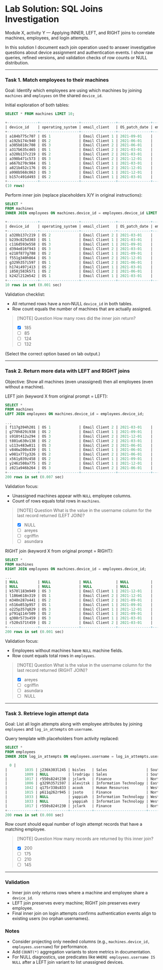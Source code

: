 # Lab Solution: SQL Joins Investigation

Module X, activity Y — Applying INNER, LEFT, and RIGHT joins to correlate machines, employees, and login attempts.

In this solution I document each join operation used to answer investigative questions about device assignment and authentication events. I show raw queries, refined versions, and validation checks of row counts or NULL distribution.

---
### Task 1. Match employees to their machines
Goal: Identify which employees are using which machines by joining `machines` and `employees` on the shared `device_id`.

Initial exploration of both tables:
```sql
SELECT * FROM machines LIMIT 10;
```
```sql
+--------------+------------------+----------------+---------------+-------------+
| device_id    | operating_system | email_client   | OS_patch_date | employee_id |
+--------------+------------------+----------------+---------------+-------------+
| a184b775c707 | OS 1             | Email Client 1 | 2021-09-01    |        1156 |
| a192b174c940 | OS 2             | Email Client 1 | 2021-06-01    |        1052 |
| a305b818c708 | OS 3             | Email Client 2 | 2021-06-01    |        1182 |
| a317b635c465 | OS 1             | Email Client 2 | 2021-03-01    |        1130 |
| a320b137c219 | OS 2             | Email Client 2 | 2021-03-01    |        1000 |
| a398b471c573 | OS 3             | Email Client 2 | 2021-12-01    |           0 |
| a667b270c984 | OS 1             | Email Client 1 | 2021-03-01    |        1078 |
| a821b452c176 | OS 2             | Email Client 2 | 2021-12-01    |        1104 |
| a998b568c863 | OS 3             | Email Client 1 | 2021-12-01    |        1026 |
| b157c491d493 | OS 2             | Email Client 1 | 2021-03-01    |           0 |
+--------------+------------------+----------------+---------------+-------------+
(10 rows)
```

Perform inner join (replace placeholders X/Y in original instructions):
```sql
SELECT *
FROM machines
INNER JOIN employees ON machines.device_id = employees.device_id LIMIT 10;
```

```sql
+--------------+------------------+----------------+---------------+-------------+-------------+--------------+----------+------------------------+-------------+
| device_id    | operating_system | email_client   | OS_patch_date | employee_id | employee_id | device_id    | username | department             | office      |
+--------------+------------------+----------------+---------------+-------------+-------------+--------------+----------+------------------------+-------------+
| a320b137c219 | OS 2             | Email Client 2 | 2021-03-01    |        1000 |        1000 | a320b137c219 | elarson  | Marketing              | East-170    |
| b239c825d303 | OS 1             | Email Client 1 | 2021-03-01    |        1001 |        1001 | b239c825d303 | bmoreno  | Marketing              | Central-276 |
| c116d593e558 | OS 3             | Email Client 1 | 2021-09-01    |        1002 |        1002 | c116d593e558 | tshah    | Human Resources        | North-434   |
| d394e816f943 | OS 3             | Email Client 2 | 2021-03-01    |        1003 |        1003 | d394e816f943 | sgilmore | Finance                | South-153   |
| e218f877g788 | OS 2             | Email Client 1 | 2021-09-01    |        1004 |        1004 | e218f877g788 | eraab    | Human Resources        | South-127   |
| f551g340h864 | OS 3             | Email Client 2 | 2021-12-01    |        1005 |        1005 | f551g340h864 | gesparza | Human Resources        | South-366   |
| g329h357i597 | OS 1             | Email Client 2 | 2021-06-01    |        1006 |        1006 | g329h357i597 | alevitsk | Information Technology | East-320    |
| h174i497j413 | OS 2             | Email Client 1 | 2021-03-01    |        1007 |        1007 | h174i497j413 | wjaffrey | Finance                | North-406   |
| i858j583k571 | OS 2             | Email Client 2 | 2021-06-01    |        1008 |        1008 | i858j583k571 | abernard | Finance                | South-170   |
| k242l212m542 | OS 1             | Email Client 1 | 2021-03-01    |        1010 |        1010 | k242l212m542 | jlansky  | Finance                | South-109   |
+--------------+------------------+----------------+---------------+-------------+-------------+--------------+----------+------------------------+-------------+
10 rows in set (0.001 sec)
```


Validation checklist:
- All returned rows have a non‑NULL `device_id` in both tables.
- Row count equals the number of machines that are actually assigned.

> [!NOTE] Question
> How many rows did the inner join return?
> - [x] 185
> - [ ] 85
> - [ ] 124
> - [ ] 132

(Select the correct option based on lab output.)

---
### Task 2. Return more data with LEFT and RIGHT joins
Objective: Show all machines (even unassigned) then all employees (even without a machine).

LEFT join (keyword X from original prompt = LEFT):
```sql
SELECT *
FROM machines
LEFT JOIN employees ON machines.device_id = employees.device_id;
```
```sql
...
| f117g394h201 | OS 1             | Email Client 2 | 2021-03-01    |           0 |        NULL | NULL         | NULL     | NULL                   | NULL        |
| g770h829i938 | OS 2             | Email Client 1 | 2021-09-01    |           0 |        NULL | NULL         | NULL     | NULL                   | NULL        |
| s918t412u294 | OS 3             | Email Client 2 | 2021-12-01    |           0 |        NULL | NULL         | NULL     | NULL                   | NULL        |
| t801u630v138 | OS 2             | Email Client 2 | 2021-03-01    |           0 |        NULL | NULL         | NULL     | NULL                   | NULL        |
| u113v483w811 | OS 3             | Email Client 2 | 2021-06-01    |           0 |        NULL | NULL         | NULL     | NULL                   | NULL        |
| v846w200x439 | OS 1             | Email Client 1 | 2021-06-01    |           0 |        NULL | NULL         | NULL     | NULL                   | NULL        |
| w981x771y326 | OS 2             | Email Client 2 | 2021-06-01    |           0 |        NULL | NULL         | NULL     | NULL                   | NULL        |
| x561y839z458 | OS 2             | Email Client 1 | 2021-09-01    |           0 |        NULL | NULL         | NULL     | NULL                   | NULL        |
| y246z508a775 | OS 2             | Email Client 1 | 2021-12-01    |           0 |        NULL | NULL         | NULL     | NULL                   | NULL        |
| z821a946b264 | OS 3             | Email Client 2 | 2021-06-01    |           0 |        NULL | NULL         | NULL     | NULL                   | NULL        |
+--------------+------------------+----------------+---------------+-------------+-------------+--------------+----------+------------------------+-------------+
200 rows in set (0.007 sec)
```

Validation focus:
- Unassigned machines appear with `NULL` employee columns.
- Count of rows equals total rows in `machines`.

> [!NOTE] Question
> What is the value in the username column for the last record returned (LEFT JOIN)?
> - [x] NULL
> - [ ] areyes
> - [ ] cgriffin
> - [ ] asundara

RIGHT join (keyword X from original prompt = RIGHT):
```sql
SELECT *
FROM machines
RIGHT JOIN employees ON machines.device_id = employees.device_id;
```
```sql
...
| NULL         | NULL             | NULL           | NULL          |        NULL |        1190 | NULL         | kcarter  | Marketing              | Central-270 |
| NULL         | NULL             | NULL           | NULL          |        NULL |        1191 | NULL         | shakimi  | Marketing              | Central-366 |
| k570l183m949 | OS 3             | Email Client 1 | 2021-12-01    |        1192 |        1192 | k570l183m949 | rlaghari | Information Technology | East-138    |
| l186m618n319 | OS 1             | Email Client 2 | 2021-12-01    |        1193 |        1193 | l186m618n319 | esantiag | Information Technology | Central-300 |
| m340n287o441 | OS 2             | Email Client 2 | 2021-09-01    |        1194 |        1194 | m340n287o441 | zwarren  | Human Resources        | West-212    |
| n516o853p957 | OS 1             | Email Client 1 | 2021-09-01    |        1195 |        1195 | n516o853p957 | orainier | Finance                | East-346    |
| o225p357q829 | OS 3             | Email Client 1 | 2021-12-01    |        1196 |        1196 | o225p357q829 | sshah2   | Information Technology | South-385   |
| p791q114r509 | OS 2             | Email Client 1 | 2021-09-01    |        1197 |        1197 | p791q114r509 | aabara   | Information Technology | North-159   |
| q308r573s459 | OS 3             | Email Client 1 | 2021-03-01    |        1198 |        1198 | q308r573s459 | jmartine | Marketing              | South-117   |
| r520s571t459 | OS 2             | Email Client 2 | 2021-03-01    |        1199 |        1199 | r520s571t459 | areyes   | Human Resources        | East-100    |
+--------------+------------------+----------------+---------------+-------------+-------------+--------------+----------+------------------------+-------------+
200 rows in set (0.001 sec)
```

Validation focus:
- Employees without machines have `NULL` machine fields.
- Row count equals total rows in `employees`.

> [!NOTE] Question
> What is the value in the username column for the last record returned (RIGHT JOIN)?
> - [x] areyes
> - [ ] cgriffin
> - [ ] asundara
> - [ ] NULL

---
### Task 3. Retrieve login attempt data
Goal: List all login attempts along with employee attributes by joining `employees` and `log_in_attempts` on `username`.

Query template with placeholders from activity replaced:
```sql
SELECT *
FROM employees
INNER JOIN log_in_attempts ON employees.username = log_in_attempts.username;
```
```sql
  0 |
|        1035 | j236k303l245 | bisles   | Sales                  | South-171   |      192 | bisles   | 2022-05-10 | 08:32:03   | USA     | 192.168.201.40  |       0 |
|        1009 | NULL         | lrodriqu | Sales                  | South-134   |      193 | lrodriqu | 2022-05-08 | 07:11:29   | US      | 192.168.125.240 |       0 |
|        1017 | r550s824t230 | jclark   | Finance                | North-188   |      194 | jclark   | 2022-05-12 | 14:11:04   | CAN     | 192.168.197.247 |       0 |
|        1006 | g329h357i597 | alevitsk | Information Technology | East-320    |      195 | alevitsk | 2022-05-11 | 06:59:13   | CANADA  | 192.168.236.78  |       0 |
|        1042 | q175r338s833 | acook    | Human Resources        | West-381    |      196 | acook    | 2022-05-10 | 09:56:48   | CAN     | 192.168.52.90   |       0 |
|        1015 | p611q262r945 | jsoto    | Finance                | North-271   |      197 | jsoto    | 2022-05-08 | 09:05:09   | US      | 192.168.36.21   |       0 |
|        1033 | NULL         | yappiah  | Information Technology | West-387    |      198 | yappiah  | 2022-05-12 | 10:37:22   | MEXICO  | 192.168.103.106 |       0 |
|        1033 | NULL         | yappiah  | Information Technology | West-387    |      199 | yappiah  | 2022-05-11 | 19:34:48   | MEXICO  | 192.168.44.232  |       0 |
|        1017 | r550s824t230 | jclark   | Finance                | North-188   |      200 | jclark   | 2022-05-12 | 01:11:45   | CANADA  | 192.168.91.103  |       0 |
+-------------+--------------+----------+------------------------+-------------+----------+----------+------------+------------+---------+-----------------+---------+
200 rows in set (0.008 sec)
```

Row count should equal number of login attempt records that have a matching employee.

> [!NOTE] Question
> How many records are returned by this inner join?
> - [x] 200
> - [ ] 175
> - [ ] 210
> - [ ] 145

---
### Validation
- Inner join only returns rows where a machine and employee share a `device_id`.
- LEFT join preserves every machine; RIGHT join preserves every employee.
- Final inner join on login attempts confirms authentication events align to existing users (no orphan usernames).

### Notes
- Consider projecting only needed columns (e.g., `machines.device_id, employees.username`) for performance.
- Add `COUNT(*)` aggregation variants to store metrics in documentation.
- For NULL diagnostics, use predicates like `WHERE employees.username IS NULL` after a LEFT join variant to list unassigned devices.

